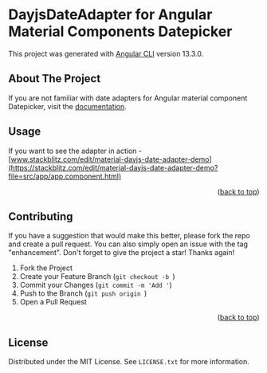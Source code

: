 # DayjsDateAdapter for Angular Material Components Datepicker

This project was generated with [Angular CLI](https://github.com/angular/angular-cli) version 13.3.0.

<div id="top"></div>

<!-- ABOUT THE PROJECT -->

## About The Project

If you are not familiar with date adapters for Angular material component Datepicker, visit the [documentation](https://material.angular.io/components/datepicker/overview).

<!-- USAGE EXAMPLES -->

## Usage

If you want to see the adapter in action - [www.stackblitz.com/edit/material-dayjs-date-adapter-demo](https://stackblitz.com/edit/material-dayjs-date-adapter-demo?file=src/app/app.component.html)

<p align="right">(<a href="#top">back to top</a>)</p>

<!-- CONTRIBUTING -->

## Contributing

If you have a suggestion that would make this better, please fork the repo and create a pull request. You can also simply open an issue with the tag "enhancement".
Don't forget to give the project a star! Thanks again!

1. Fork the Project
2. Create your Feature Branch (`git checkout -b `)
3. Commit your Changes (`git commit -m 'Add '`)
4. Push to the Branch (`git push origin `)
5. Open a Pull Request

<p align="right">(<a href="#top">back to top</a>)</p>

<!-- LICENSE -->

## License

Distributed under the MIT License. See `LICENSE.txt` for more information.
